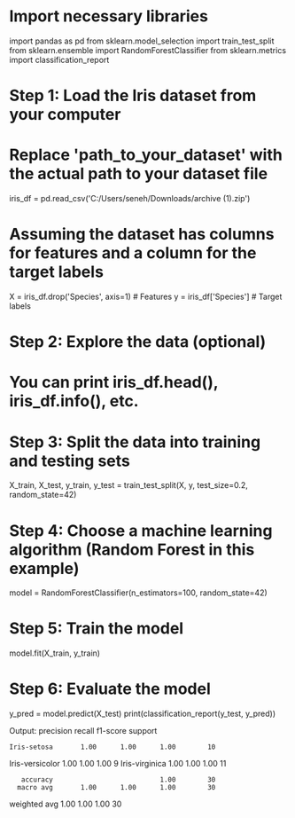 # Import necessary libraries
import pandas as pd
from sklearn.model_selection import train_test_split
from sklearn.ensemble import RandomForestClassifier
from sklearn.metrics import classification_report

# Step 1: Load the Iris dataset from your computer
# Replace 'path_to_your_dataset' with the actual path to your dataset file
iris_df = pd.read_csv('C:/Users/seneh/Downloads/archive (1).zip')

# Assuming the dataset has columns for features and a column for the target labels
X = iris_df.drop('Species', axis=1)  # Features
y = iris_df['Species']  # Target labels

# Step 2: Explore the data (optional)
# You can print iris_df.head(), iris_df.info(), etc.

# Step 3: Split the data into training and testing sets
X_train, X_test, y_train, y_test = train_test_split(X, y, test_size=0.2, random_state=42)

# Step 4: Choose a machine learning algorithm (Random Forest in this example)
model = RandomForestClassifier(n_estimators=100, random_state=42)

# Step 5: Train the model
model.fit(X_train, y_train)

# Step 6: Evaluate the model
y_pred = model.predict(X_test)
print(classification_report(y_test, y_pred))



Output:
   precision    recall  f1-score   support

    Iris-setosa       1.00      1.00      1.00        10
Iris-versicolor       1.00      1.00      1.00         9
 Iris-virginica       1.00      1.00      1.00        11

       accuracy                           1.00        30
      macro avg       1.00      1.00      1.00        30
   weighted avg       1.00      1.00      1.00        30
